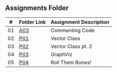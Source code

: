 ##  Assignments Folder

|   #   | Folder Link | Assignment Description |
| :---: | ----------- | ---------------------- |
|01| [A03](https://github.com/srocka0716/2143-OOP-Rocka/tree/main/Assignments/A03)         |Commenting Code|
|02| [P01](https://github.com/srocka0716/2143-OOP-Rocka/tree/main/Assignments/P01)         |Vector Class|
|03| [P02](https://github.com/srocka0716/2143-OOP-Rocka/tree/main/Assignments/P02)         |Vector Class pt. 2|
|04| [P03](https://github.com/srocka0716/2143-OOP-Rocka/tree/main/Assignments/P03)         |GraphViz|
|05| [P04](https://github.com/srocka0716/2143-OOP-Rocka/tree/main/Assignments/P04)         |Roll Them Bones!|
